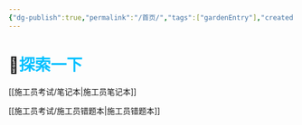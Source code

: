 ```yaml
---
{"dg-publish":true,"permalink":"/首页/","tags":["gardenEntry"],"created":"","updated":""}
---
```



# 🧐<font color=#00c0ff>探索一下</font>


[[施工员考试/笔记本\|施工员笔记本]]

[[施工员考试/施工员错题本\|施工员错题本]]

